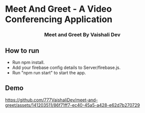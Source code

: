 # Meet And Greet - A Video Conferencing Application

<p align="center"> 
  <h3 align="center">Meet and Greet By Vaishali Dev</h3>

  </p>





## How to run

- Run npm install.
- Add your firebase config details to Server/firebase.js.
- Run "npm run start" to start the app.

<!-- Demo -->

## Demo



https://github.com/777VaishaliDev/meet-and-greet/assets/141203511/86f71ff7-ec40-45a5-a428-e62d7b270729





